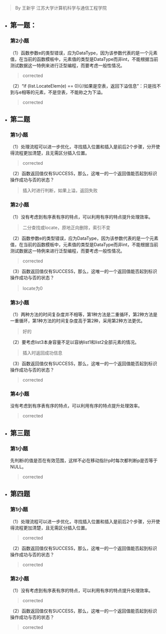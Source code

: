 > By 王新宇 江苏大学计算机科学与通信工程学院

- ## 第一题：

  ### 第2小题

  （1）函数参数e的类型错误，应为DataType，因为该参数代表的是一个元素值，在当前的函数模板中，元素值的类型是DataType而非int，不能根据当前测试数据这一特例来进行泛型编程，而要考虑一般性情况。


  > corrected
  >

  （2）“if (list.LocateElem(e) == 0){//如果是空表，返回下溢信息”：只是找不到与e相等的元素，不是空表，不能称之为下溢。

  > corrected
  >
- ## 第二题

  ### 第1小题

  （1）处理流程可以进一步优化，寻找插入位置和插入是前后2个步骤，分开使得流程更加清楚，且无需区分插入位置。


  > corrected
  >

  （2）函数返回值仅有SUCCESS，那么，这唯一的一个返回值能否起到标识操作成功与否的状态？

  > 插入时进行判断，如果上溢，返回失败
  >

  ### 第2小题

  （1）没有考虑到有序表有序的特点，可以利用有序的特点提升处理效率。

  > 二分查找或locate，原地正向删除，索引不变
  >

  （2）函数参数e的类型错误，应为DataType，因为该参数代表的是一个元素值，在当前的函数模板中，元素值的类型是DataType而非int，不能根据当前测试数据这一特例来进行泛型编程，而要考虑一般性情况。

  > corrected
  >

  （3）函数返回值仅有SUCCESS，那么，这唯一的一个返回值能否起到标识操作成功与否的状态？

  > locate为0
  >

  ### 第3小题

  （1）两种方法的时间复杂度并不相等，第1种方法是二重循环，第2种方法是一重循环，第1种方法的时间复杂度高于第2种，采用第2种方法更优。

  > 好的
  >

  （2）要考虑list3本身容量不足以容纳list1和list2全部元素的情况。

  > 插入时返回成功信息
  >

  （3）函数返回值仅有SUCCESS，那么，这唯一的一个返回值能否起到标识操作成功与否的状态？

  > corrected
  >

  ### 第4小题

  没有考虑到有序表有序的特点，可以利用有序的特点提升处理效率。

  > corrected
  >
- ## 第三题

  ### 第1小题

  先判断i的值是否在有效范围，这样不必在移动指针p时每次都判断p是否等于NULL。


  > corrected
  >
- ## 第四题

  ### 第1小题

  （1）处理流程可以进一步优化，寻找插入位置和插入是前后2个步骤，分开使得流程更加清楚，且无需区分插入位置。


  > corrected
  >

  （2）函数返回值仅有SUCCESS，那么，这唯一的一个返回值能否起到标识操作成功与否的状态？

  > corrected
  >

  ### 第2小题

  （1）没有考虑到有序表有序的特点，可以利用有序的特点提升处理效率。

  > corrected
  >

  （2）函数返回值仅有SUCCESS，那么，这唯一的一个返回值能否起到标识操作成功与否的状态？

  > corrected
  >
